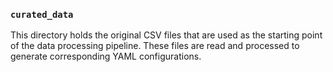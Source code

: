 ### `curated_data` 
This directory holds the original CSV files that are used as the starting point of the data processing pipeline. These files are read and processed to generate corresponding YAML configurations.